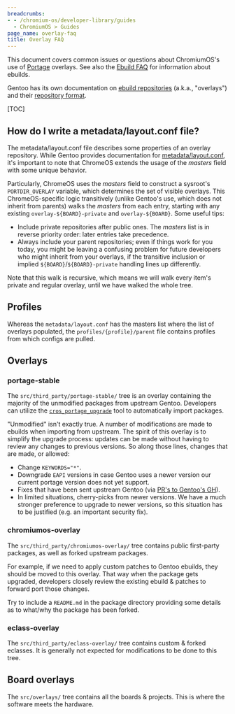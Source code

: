 ```yaml
---
breadcrumbs:
- - /chromium-os/developer-library/guides
  - ChromiumOS > Guides
page_name: overlay-faq
title: Overlay FAQ
---
```


This document covers common issues or questions about ChromiumOS's use of
[Portage] overlays. See also the [Ebuild FAQ] for information about ebuilds.

Gentoo has its own documentation on [ebuild repositories] (a.k.a., "overlays")
and their [repository format].

[TOC]

## How do I write a metadata/layout.conf file?

The metadata/layout.conf file describes some properties of an overlay
repository. While Gentoo provides documentation for [metadata/layout.conf],
it's important to note that ChromeOS extends the usage of the _masters_ field
with some unique behavior.

Particularly, ChromeOS uses the _masters_ field to construct a sysroot's
`PORTDIR_OVERLAY` variable, which determines the set of visible overlays. This
ChromeOS-specific logic transitively (unlike Gentoo's use, which does not
inherit from parents) walks the _masters_ from each entry, starting with any
existing `overlay-${BOARD}-private` and `overlay-${BOARD}`. Some useful tips:

*   Include private repositories after public ones. The _masters_ list is in
    reverse priority order: later entries take precedence.
*   Always include your parent repositories; even if things work for you today,
    you might be leaving a confusing problem for future developers who might
    inherit from your overlays, if the transitive inclusion or implied
    `${BOARD}`/`${BOARD}-private` handling lines up differently.

Note that this walk is recursive, which means we will walk every item's private
and regular overlay, until we have walked the whole tree.

## Profiles

Whereas the `metadata/layout.conf` has the masters list where the list of
overlays populated, the `profiles/{profile}/parent` file contains profiles from
which configs are pulled.

## Overlays

### portage-stable

The `src/third_party/portage-stable/` tree is an overlay containing the majority
of the unmodified packages from upstream Gentoo.  Developers can utilize the
[`cros_portage_upgrade`](/chromium-os/developer-library/guides/portage/package-upgrade-process/) tool to automatically
import packages.

"Unmodified" isn't exactly true.  A number of modifications are made to ebuilds
when importing from upstream.  The spirit of this overlay is to simplify the
upgrade process: updates can be made without having to review any changes to
previous versions.  So along those lines, changes that are made, or allowed:

*   Change `KEYWORDS="*"`.
*   Downgrade `EAPI` versions in case Gentoo uses a newer version our current
    portage version does not yet support.
*   Fixes that have been sent upstream Gentoo
    (via [PR's to Gentoo's GH](https://github.com/gentoo/gentoo)).
*   In limited situations, cherry-picks from newer versions.  We have a much
    stronger preference to upgrade to newer versions, so this situation has to
    be justified (e.g. an important security fix).

### chromiumos-overlay

The `src/third_party/chromiumos-overlay/` tree contains public first-party
packages, as well as forked upstream packages.

For example, if we need to apply custom patches to Gentoo ebuilds, they should
be moved to this overlay.  That way when the package gets upgraded, developers
closely review the existing ebuild & patches to forward port those changes.

Try to include a `README.md` in the package directory providing some details as
to what/why the package has been forked.

### eclass-overlay

The `src/third_party/eclass-overlay/` tree contains custom & forked eclasses.
It is generally not expected for modifications to be done to this tree.

## Board overlays

The `src/overlays/` tree contains all the boards & projects.  This is where
the software meets the hardware.


[Portage]: https://wiki.gentoo.org/wiki/Portage
[Ebuild FAQ]: /chromium-os/developer-library/guides/portage/ebuild-faq/
[ebuild repositories]: https://wiki.gentoo.org/wiki/Ebuild_repository
[repository format]: https://wiki.gentoo.org/wiki/Repository_format
[metadata/layout.conf]: https://wiki.gentoo.org/wiki/Repository_format/metadata/layout.conf
